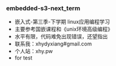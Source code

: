 ### embedded-s3-next_term

* 嵌入式-第三季-下学期 linux应用编程学习
* 主要参考国嵌课程和《unix环境高级编程》
* 水平有限，代码难免出现错误，还望指出
* 联系我：xhydyxiang#gmail.com
* 个人站：xhy.pw
* for test

